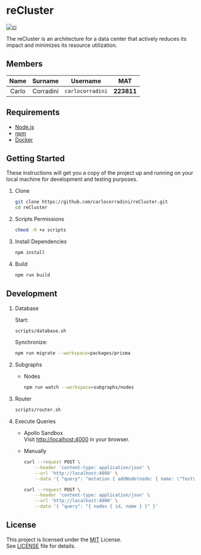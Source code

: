 # reCluster

[![ci](https://github.com/carlocorradini/reCluster/actions/workflows/ci.yml/badge.svg)](https://github.com/carlocorradini/reCluster/actions/workflows/ci.yml)

The reCluster is an architecture for a data center that actively reduces its impact and minimizes its resource utilization.

## Members

| Name  |  Surname  |     Username     |    MAT     |
| :---: | :-------: | :--------------: | :--------: |
| Carlo | Corradini | `carlocorradini` | **223811** |

## Requirements

- [Node.js](https://nodejs.org)
- [npm](https://www.npmjs.com)
- [Docker](https://www.docker.com)

## Getting Started

These instructions will get you a copy of the project up and running on your
local machine for development and testing purposes.

1. Clone

   ```bash
   git clone https://github.com/carlocorradini/reCluster.git
   cd reCluster
   ```

1. Scripts Permissions

   ```bash
   chmod -R +x scripts
   ```

1. Install Dependencies

   ```bash
   npm install
   ```

1. Build

   ```bash
   npm run build
   ```

## Development

1. Database

   Start:

   ```bash
   scripts/database.sh
   ```

   Synchronize:

   ```bash
   npm run migrate --workspace=packages/prisma
   ```

1. Subgraphs

   - Nodes

     ```bash
     npm run watch --workspace=subgraphs/nodes
     ```

1. Router

   ```bash
   scripts/router.sh
   ```

1. Execute Queries

   - Apollo Sandbox \
     Visit <http://localhost:4000> in your browser.

   - Manually

     ```bash
     curl --request POST \
         --header 'content-type: application/json' \
         --url 'http://localhost:4000' \
         --data '{ "query": "mutation { addNode(node: { name: \"Test\" }) { id, name } }" }'

     curl --request POST \
         --header 'content-type: application/json' \
         --url 'http://localhost:4000' \
         --data '{ "query": "{ nodes { id, name } }" }'
     ```

## License

This project is licensed under the [MIT](https://opensource.org/licenses/MIT) License. \
See [LICENSE](LICENSE) file for details.
